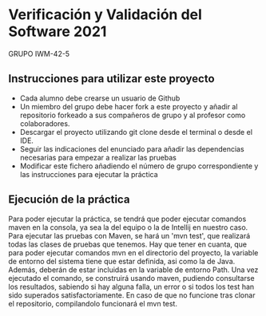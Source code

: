 # Verificación y Validación del Software 2021
GRUPO IWM-42-5

## Instrucciones para utilizar este proyecto

* Cada alumno debe crearse un usuario de Github
* Un miembro del grupo debe hacer fork a este proyecto y añadir al repositorio forkeado a sus compañeros de grupo y al profesor como colaboradores.
* Descargar el proyecto utilizando git clone desde el terminal o desde el IDE.
* Seguir las indicaciones del enunciado para añadir las dependencias necesarias para empezar a realizar las pruebas
* Modificar este fichero añadiendo el número de grupo correspondiente y las instrucciones para ejecutar la práctica

## Ejecución de la práctica
Para poder ejecutar la práctica, se tendrá que poder ejecutar comandos maven en la consola, ya sea la del equipo o la de Intellij en nuestro caso. Para ejecutar las pruebas con Maven, se hará un 'mvn test', que realizará todas las clases de pruebas que tenemos. Hay que tener en cuanta, que para poder ejecutar comandos mvn en el directorio del proyecto, la variable de entorno del sistema tiene que estar definida, asi como la de Java. Además, deberán de estar incluidas en la variable de entorno Path.
Una vez ejecutado el comando, se construirá usando maven, pudiendo consultarse los resultados, sabiendo si hay alguna falla, un error o si todos los test han sido superados satisfactoriamente.
En caso de que no funcione tras clonar el repositorio, compilandolo funcionará el mvn test.
